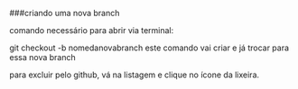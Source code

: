 ###criando uma nova branch


comando necessário para abrir via terminal:

git checkout -b nomedanovabranch
    este comando vai criar e já trocar para essa nova branch

para excluir pelo github, vá na listagem e clique no ícone da lixeira.